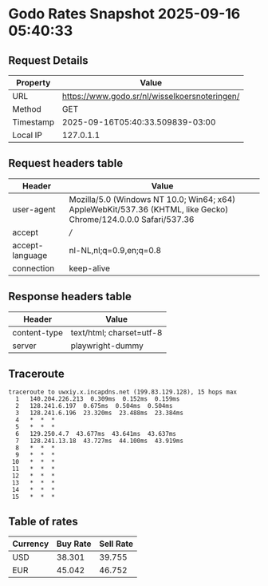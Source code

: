 # Godo Rates Snapshot 2025-09-16 05:40:33
## Request Details

| Property | Value |
|----------|-------|
| URL | https://www.godo.sr/nl/wisselkoersnoteringen/ |
| Method | GET |
| Timestamp | 2025-09-16T05:40:33.509839-03:00 |
| Local IP | 127.0.1.1 |
    
## Request headers table

| Header | Value |
|--------|-------|
| user-agent | Mozilla/5.0 (Windows NT 10.0; Win64; x64) AppleWebKit/537.36 (KHTML, like Gecko) Chrome/124.0.0.0 Safari/537.36 |
| accept | */* |
| accept-language | nl-NL,nl;q=0.9,en;q=0.8 |
| connection | keep-alive |

    
## Response headers table
| Header | Value |
|--------|-------|
| content-type | text/html; charset=utf-8 |
| server | playwright-dummy |

## Traceroute 

```
traceroute to uwxiy.x.incapdns.net (199.83.129.128), 15 hops max
  1   140.204.226.213  0.309ms  0.152ms  0.159ms 
  2   128.241.6.197  0.675ms  0.504ms  0.504ms 
  3   128.241.6.196  23.320ms  23.488ms  23.384ms 
  4   *  *  * 
  5   *  *  * 
  6   129.250.4.7  43.677ms  43.641ms  43.637ms 
  7   128.241.13.18  43.727ms  44.100ms  43.919ms 
  8   *  *  * 
  9   *  *  * 
 10   *  *  * 
 11   *  *  * 
 12   *  *  * 
 13   *  *  * 
 14   *  *  * 
 15   *  *  * 

```


## Table of rates

| Currency | Buy Rate | Sell Rate |
|----------|----------|-----------|
| USD | 38.301 | 39.755 |
| EUR | 45.042 | 46.752 |
